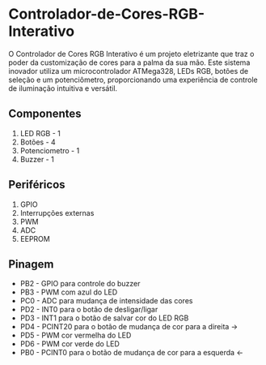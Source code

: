 # Controlador-de-Cores-RGB-Interativo
O Controlador de Cores RGB Interativo é um projeto eletrizante que traz o poder da customização de cores para a palma da sua mão. Este sistema inovador utiliza um microcontrolador ATMega328, LEDs RGB, botões de seleção e um potenciômetro, proporcionando uma experiência de controle de iluminação intuitiva e versátil.

## Componentes
1. LED RGB - 1
2. Botões - 4
3. Potenciometro - 1
4. Buzzer - 1

## Periféricos
1. GPIO
2. Interrupções externas
3. PWM
4. ADC
5. EEPROM

## Pinagem
- PB2 - GPIO para controle do buzzer
- PB3 - PWM com azul do LED
- PC0 - ADC para mudança de intensidade das cores
- PD2 - INT0 para o botão de desligar/ligar
- PD3 - INT1 para o botão de salvar cor do LED RGB
- PD4 - PCINT20 para o botão de mudança de cor para a direita ->
- PD5 - PWM cor vermelha do LED
- PD6 - PWM cor verde do LED
- PB0 - PCINT0 para o botão de mudança de cor para a esquerda <-

